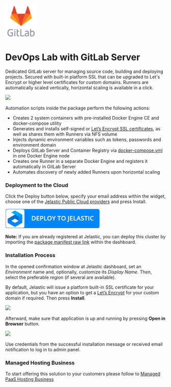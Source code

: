 <p align="left"> 
<img src="images/gitlab-logo.png" width="100">
</p>

# DevOps Lab with GitLab Server

Dedicated GitLab server for managing source code, building and deploying projects. Secured with built-in platform SSL that can be upgraded to Let's Encrypt or higher level certificates for custom domains. Runners are automatically scaled vertically, horizontal scaling is available in a click.

<p align="left"> 
<img src="images/topo.png" width="330">
</p>

Automation scripts inside the package perform the following actions:
- Creates 2 system containers with pre-installed Docker Engine CE and docker-compose utility
- Generates and installs self-signed or [Let’s Encrypt SSL certificates](https://jelastic.com/blog/free-ssl-certificates-with-lets-encrypt/), as well as shares them with Runners via NFS volume 
- Injects dynamic environment variables such as tokens, passwords and environment domain
- Deploys GitLab Server and Container Registry via [docker-compose.yml](https://github.com/jelastic/docker-gitlab/blob/master/docker-compose.yml) in one Docker Engine node 
- Creates one Runner in a separate Docker Engine and registers it automatically in GitLab Server
- Automates discovery of newly added Runners upon horizontal scaling  

### Deployment to the Cloud

Click the Deploy button below, specify your email address within the widget, choose one of the [Jelastic Public Cloud providers](https://jelastic.com/install-application/?manifest=https://raw.githubusercontent.com/jelastic-jps/gitlab/master/manifest.jps) and press Install.

[![Deploy](https://github.com/jelastic-jps/git-push-deploy/raw/master/images/deploy-to-jelastic.png)](https://jelastic.com/install-application/?manifest=https://raw.githubusercontent.com/jelastic-jps/gitlab/master/manifest.jps)

**Note:** If you are already registered at Jelastic, you can deploy this cluster by importing the [package manifest raw link](https://github.com/jelastic-jps/gitlab/blob/master/manifest.jps) within the dashboard.

### Installation Process

In the opened confirmation window at Jelastic dashboard, set an *Environment* name and, optionally, customize its *Display Name*. Then, select the preferable region (if several are available). 

By default, Jelastic will issue a platform built-in SSL certificate for your application, but you have an option to get a [Let’s Encrypt](https://letsencrypt.org/) for your custom domain if required. Then press **Install**.

<p align="left"> 
<img src="images/install.png" width="500">
</p>

Afterward, make sure that application is up and running by pressing **Open in Browser** button. 

<p align="left"> 
<img src="images/success.png" width="300">
</p>

Use credentials from the successful installation message or received email notification to log in to admin panel. 
   
### Managed Hosting Business

To start offering this solution to your customers please follow to [Managed PaaS Hosting Business](https://jelastic.com/apaas/)
